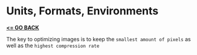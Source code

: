 # Units, Formats, Environments

[__<= GO BACK__](../README.md)

The key to optimizing images is to keep the `smallest amount of pixels` as well as the `highest compression rate`
